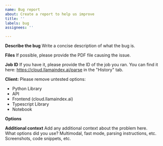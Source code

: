```yaml
---
name: Bug report
about: Create a report to help us improve
title: ''
labels: bug
assignees: ''

---
```


**Describe the bug**
Write a concise description of what the bug is.

**Files**
If possible, please provide the PDF file causing the issue.

**Job ID**
If you have it, please provide the ID of the job you ran.
You can find it here: https://cloud.llamaindex.ai/parse in the "History" tab.

**Client:**
Please remove untested options:
 - Python Library
 - API
 - Frontend (cloud.llamaindex.ai)
 - Typescript Library
 - Notebook

**Options**

**Additional context**
Add any additional context about the problem here.
What options did you use? Multimodal, fast mode, parsing instructions, etc.
Screenshots, code snippets, etc.
